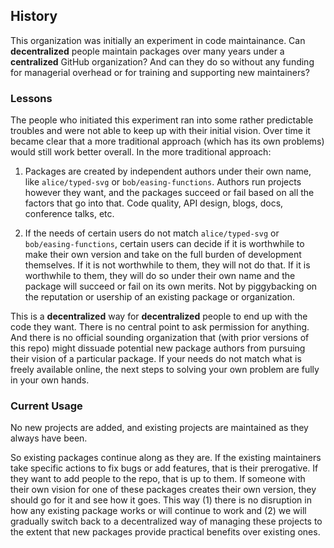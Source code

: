 ## History

This organization was initially an experiment in code maintainance. Can **decentralized** people maintain packages over many years under a **centralized** GitHub organization? And can they do so without any funding for managerial overhead or for training and supporting new maintainers?

### Lessons

The people who initiated this experiment ran into some rather predictable troubles and were not able to keep up with their initial vision. Over time it became clear that a more traditional approach (which has its own problems) would still work better overall. In the more traditional approach:

1. Packages are created by independent authors under their own name, like `alice/typed-svg` or `bob/easing-functions`. Authors run projects however they want, and the packages succeed or fail based on all the factors that go into that. Code quality, API design, blogs, docs, conference talks, etc.

2. If the needs of certain users do not match `alice/typed-svg` or `bob/easing-functions`, certain users can decide if it is worthwhile to make their own version and take on the full burden of development themselves. If it is not worthwhile to them, they will not do that. If it is worthwhile to them, they will do so under their own name and the package will succeed or fail on its own merits. Not by piggybacking on the reputation or usership of an existing package or organization.

This is a **decentralized** way for **decentralized** people to end up with the code they want. There is no central point to ask permission for anything. And there is no official sounding organization that (with prior versions of this repo) might dissuade potential new package authors from pursuing their vision of a particular package. If your needs do not match what is freely available online, the next steps to solving your own problem are fully in your own hands.


### Current Usage

No new projects are added, and existing projects are maintained as they always have been.

So existing packages continue along as they are. If the existing maintainers take specific actions to fix bugs or add features, that is their prerogative. If they want to add people to the repo, that is up to them. If someone with their own vision for one of these packages creates their own version, they should go for it and see how it goes. This way (1) there is no disruption in how any existing package works or will continue to work and (2) we will gradually switch back to a decentralized way of managing these projects to the extent that new packages provide practical benefits over existing ones.

